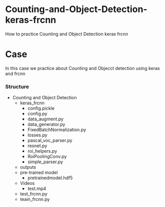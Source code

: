 # Counting-and-Object-Detection-keras-frcnn
How to practice Counting and Object Detection keras frcnn

# Case
In this case we practice about Counting and Objecct detection using keras and frcnn

### Structure
* Counting and Object Detection
  * keras_frcnn
    * config.pickle
    * config.py
    * data_augment.py
    * data_generator.py
    * FixedBatchNormalization.py
    * losses.py
    * pascal_voc_parser.py
    * resnet.py
    * roi_helpers.py
    * RoiPoolingConv.py
    * simple_parser.py 
  * outputs
  * pre-trained model
    * pretrainedmodel.hdf5
  * Videos
    * test.mp4
  * test_frcnn.py
  * teain_frcnn.py
  
